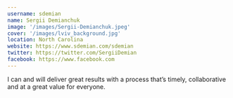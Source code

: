```yaml
---
username: sdemian
name: Sergii Demianchuk
image: '/images/Sergii-Demianchuk.jpeg'
cover: '/images/lviv_background.jpg'
location: North Carolina
website: https://www.sdemian.com/sdemian
twitter: https://twitter.com/SergiiDemian
facebook: https://www.facebook.com
---
```

I can and will deliver great results with a process that’s timely, collaborative and at a great value for everyone.